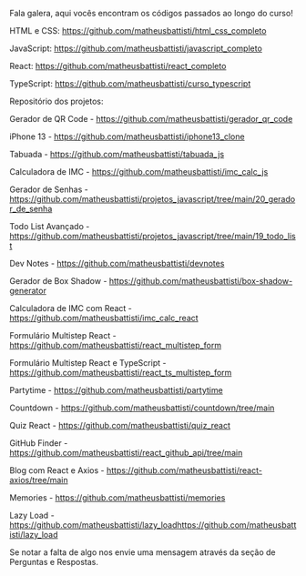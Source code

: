 Fala galera, aqui vocês encontram os códigos passados ao longo do curso!



HTML e CSS: https://github.com/matheusbattisti/html_css_completo



JavaScript: https://github.com/matheusbattisti/javascript_completo



React: https://github.com/matheusbattisti/react_completo



TypeScript: https://github.com/matheusbattisti/curso_typescript

Repositório dos projetos:

Gerador de QR Code - https://github.com/matheusbattisti/gerador_qr_code



iPhone 13 - https://github.com/matheusbattisti/iphone13_clone



Tabuada - https://github.com/matheusbattisti/tabuada_js



Calculadora de IMC - https://github.com/matheusbattisti/imc_calc_js



Gerador de Senhas - https://github.com/matheusbattisti/projetos_javascript/tree/main/20_gerador_de_senha



Todo List Avançado - https://github.com/matheusbattisti/projetos_javascript/tree/main/19_todo_list



Dev Notes - https://github.com/matheusbattisti/devnotes



Gerador de Box Shadow - https://github.com/matheusbattisti/box-shadow-generator



Calculadora de IMC com React - https://github.com/matheusbattisti/imc_calc_react



Formulário Multistep React - https://github.com/matheusbattisti/react_multistep_form



Formulário Multistep React e TypeScript - https://github.com/matheusbattisti/react_ts_multistep_form



Partytime - https://github.com/matheusbattisti/partytime



Countdown - https://github.com/matheusbattisti/countdown/tree/main



Quiz React - https://github.com/matheusbattisti/quiz_react



GitHub Finder - https://github.com/matheusbattisti/react_github_api/tree/main



Blog com React e Axios - https://github.com/matheusbattisti/react-axios/tree/main



Memories - https://github.com/matheusbattisti/memories



Lazy Load - https://github.com/matheusbattisti/lazy_loadhttps://github.com/matheusbattisti/lazy_load



Se notar a falta de algo nos envie uma mensagem através da seção de Perguntas e Respostas.